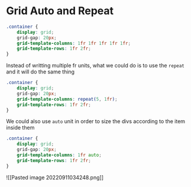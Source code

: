 # Grid Auto and Repeat
```css
.container {
	display: grid;
	grid-gap: 20px;
	grid-template-columns: 1fr 1fr 1fr 1fr 1fr;
	grid-template-rows: 1fr 2fr;
}
```

Instead of writting multiple fr units, what we could do is to use the `repeat` and it will do the same thing
```css
.container {
	display: grid;
	grid-gap: 20px;
	grid-template-columns: repeat(5, 1fr);
	grid-template-rows: 1fr 2fr;
}
```

We could also use `auto` unit in order to size the divs according to the item inside them
```css
.container {
	display: grid;
	grid-gap: 20px;
	grid-template-columns: 1fr auto;
	grid-template-rows: 1fr 2fr;
}
```

![[Pasted image 20220911034248.png]]

